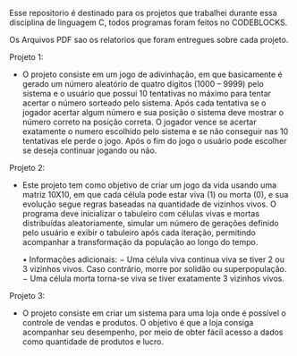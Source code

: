 Esse repositorio é destinado para os projetos que trabalhei durante essa disciplina de linguagem C, todos programas foram feitos no CODEBLOCKS. 

Os Arquivos PDF sao os relatorios que foram entregues sobre cada projeto.

Projeto 1: 
- O projeto consiste em um jogo de adivinhação, em que basicamente é gerado um número aleatório de quatro dígitos (1000 – 9999) pelo sistema e o usuário que possui 10 tentativas no máximo para tentar acertar o número sorteado pelo sistema. Após cada tentativa se o jogador acertar algum número e sua posição o sistema deve mostrar o número correto na posição correta. O jogador vence se acertar exatamente o numero escolhido pelo sistema e se não conseguir nas 10 tentativas ele perde o jogo. Após o fim do jogo o usuário pode escolher se deseja continuar jogando ou não.

Projeto 2: 
- Este projeto tem como objetivo de criar um jogo da vida usando uma matriz 10X10, em que cada célula pode estar viva (1) ou morta (0), e sua evolução segue regras baseadas na quantidade de vizinhos vivos. O programa deve inicializar o tabuleiro com células vivas e mortas distribuídas aleatoriamente, simular um número de gerações definido pelo usuário e exibir o tabuleiro após cada iteração, permitindo acompanhar a transformação da população ao longo do tempo.

  • Informações adicionais:
      − Uma célula viva continua viva se tiver 2 ou 3 vizinhos vivos. Caso contrário, morre por solidão ou superpopulação.
      − Uma célula morta torna-se viva se tiver exatamente 3 vizinhos vivos.

Projeto 3: 
- O projeto consiste em criar um sistema para uma loja onde é possível o controle de vendas e produtos. O objetivo é que a loja consiga acompanhar seu desempenho, por meio de obter fácil acesso a dados como quantidade de produtos e lucro.
